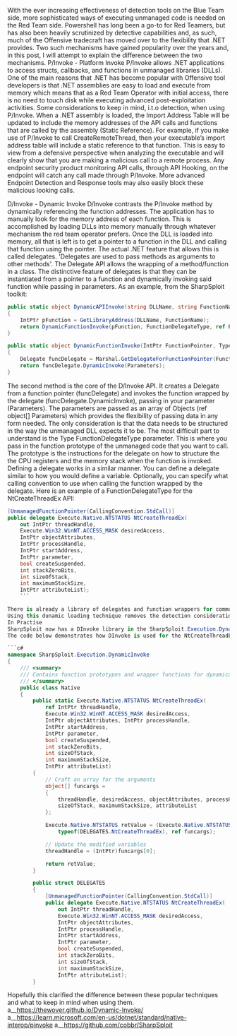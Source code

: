 With the ever increasing effectiveness of detection tools on the Blue Team side, more sophisticated ways of executing unmanaged code is needed on the Red Team side.
Powershell has long been a go-to for Red Teamers, but has also been heavily scrutinized by detective capabilities and, as such, much of the Offensive tradecraft has moved over to the flexibility that .NET  provides. Two such mechanisms have gained popularity over the years and, in this post, I will attempt to explain the difference between the two mechanisms. 
P/Invoke - Platform Invoke
P/Invoke allows .NET applications to access structs, callbacks, and functions in unmanaged libraries (DLLs).
One of the main reasons that .NET has become popular with Offensive tool developers is that .NET assemblies are easy to load and execute from memory which means that as a Red Team Operator with initial access, there is no need to touch disk while executing advanced post-exploitation activities.
Some considerations to keep in mind, i.t.o detection, when using P/Invoke.
When a .NET assembly is loaded, the Import Address Table will be updated to include the memory addresses of the API calls and functions that are called by the assembly (Static Reference). For example, if you make use of P/Invoke to call CreateRemoteThread, then your executable’s import address table will include a static reference to that function. This is easy to view from a defensive perspective when analyzing the executable and will clearly show that you are making a malicious call to a remote process.
Any endpoint security product monitoring API calls, through API Hooking, on the endpoint will catch any call made through P/Invoke. More advanced Endpoint Detection and Response tools may also easily block these malicious looking calls.

D/Invoke - Dynamic Invoke
D/Invoke contrasts the P/Invoke method by dynamically referencing the function addresses. The application has to manually look for the memory address of each function.
This is accomplished by loading DLLs into memory manually through whatever mechanism the red team operator prefers. Once the DLL is loaded into memory, all that is left is to get a pointer to a function in the DLL and calling that function using the pointer.
The actual .NET feature that allows this is called delegates.
'Delegates are used to pass methods as arguments to other methods'. The Delegate API allows the wrapping of a method/function in a class. The distinctive feature of delegates is that they can be instantiated from a pointer to a function and dynamically invoking said function while passing in parameters.
As an example, from the SharpSploit toolkit:

```c#
public static object DynamicAPIInvoke(string DLLName, string FunctionName, Type FunctionDelegateType, ref object[] Parameters)
{
    IntPtr pFunction = GetLibraryAddress(DLLName, FunctionName);
    return DynamicFunctionInvoke(pFunction, FunctionDelegateType, ref Parameters);
}

public static object DynamicFunctionInvoke(IntPtr FunctionPointer, Type FunctionDelegateType, ref object[] Parameters)
{
    Delegate funcDelegate = Marshal.GetDelegateForFunctionPointer(FunctionPointer, FunctionDelegateType);
    return funcDelegate.DynamicInvoke(Parameters);
}
```

The second method is the core of the D/Invoke API. It creates a Delegate from a function pointer (funcDelegate) and invokes the function wrapped by the delegate (funcDelegate.DynamicInvoke), passing in your parameter (Parameters). The parameters are passed as an array of Objects (ref object[] Parameters) which provides the flexibility of passing data in any form needed. The only consideration is that the data needs to be structured in the way the unmanaged DLL expects it to be.
The most difficult part to understand is the Type FunctionDelegateType parameter. This is where you pass in the function prototype of the unmanaged code that you want to call. The prototype is the instructions for the delegate on how to structure the the CPU registers and the memory stack when the function is invoked.
Defining a delegate works in a similar manner. You can define a delegate similar to how you would define a variable. Optionally, you can specify what calling convention to use when calling the function wrapped by the delegate.
Here is an example of a FunctionDelegateType for the NtCreateThreadEx API:

```c#
[UnmanagedFunctionPointer(CallingConvention.StdCall)]
public delegate Execute.Native.NTSTATUS NtCreateThreadEx(
    out IntPtr threadHandle,
    Execute.Win32.WinNT.ACCESS_MASK desiredAccess,
    IntPtr objectAttributes,
    IntPtr processHandle,
    IntPtr startAddress,
    IntPtr parameter,
    bool createSuspended,
    int stackZeroBits,
    int sizeOfStack,
    int maximumStackSize,
    IntPtr attributeList);
    ```

There is already a library of delegates and function wrappers for commonly used NT and Win32 APIs.
Using this dunamic loading technique removes the detection considerations present with P/Invoke as there are no suspicious API calls in the IAT of your Assembly.
In Practise
SharpSploit now has a DInvoke library in the SharpSploit.Execution.DynamicInvoke namespace. The DInvoke library provides a managed wrapper function for each unmanaged function. The wrapper helps the user by ensuring that parameters are passed in correctly and the correct type of object is returned.
The code below demonstrates how DInvoke is used for the NtCreateThreadEx function in ntdll.dll. The delegate (that sets up the function prototype) is stored in the SharpSploit.Execution.DynamicInvoke.Native.DELEGATES struct. The wrapper method is SharpSploit.Execution.DynamicInvoke.Native.NtCreateThreadEx that takes all of the same parameters that you would expect to use in a normal PInvoke.

```c#
namespace SharpSploit.Execution.DynamicInvoke
{
    /// <summary>
    /// Contains function prototypes and wrapper functions for dynamically invoking NT API Calls.
    /// </summary>
    public class Native
    {
        public static Execute.Native.NTSTATUS NtCreateThreadEx(
            ref IntPtr threadHandle,
            Execute.Win32.WinNT.ACCESS_MASK desiredAccess,
            IntPtr objectAttributes, IntPtr processHandle,
            IntPtr startAddress,
            IntPtr parameter,
            bool createSuspended,
            int stackZeroBits,
            int sizeOfStack,
            int maximumStackSize,
            IntPtr attributeList)
        {
            // Craft an array for the arguments
            object[] funcargs =
            {
                threadHandle, desiredAccess, objectAttributes, processHandle, startAddress, parameter, createSuspended, stackZeroBits,
                sizeOfStack, maximumStackSize, attributeList
            };

            Execute.Native.NTSTATUS retValue = (Execute.Native.NTSTATUS)Generic.DynamicAPIInvoke(@"ntdll.dll", @"NtCreateThreadEx",
                typeof(DELEGATES.NtCreateThreadEx), ref funcargs);

            // Update the modified variables
            threadHandle = (IntPtr)funcargs[0];

            return retValue;
        }

        public struct DELEGATES
        {
            [UnmanagedFunctionPointer(CallingConvention.StdCall)]
            public delegate Execute.Native.NTSTATUS NtCreateThreadEx(
                out IntPtr threadHandle,
                Execute.Win32.WinNT.ACCESS_MASK desiredAccess,
                IntPtr objectAttributes,
                IntPtr processHandle,
                IntPtr startAddress,
                IntPtr parameter,
                bool createSuspended,
                int stackZeroBits,
                int sizeOfStack,
                int maximumStackSize,
                IntPtr attributeList);
        }
```

   Hopefully this clarified the difference between these popular techniques and what to keep in mind when using them.
a__https://thewover.github.io/Dynamic-Invoke/
a__https://learn.microsoft.com/en-us/dotnet/standard/native-interop/pinvoke
a__https://github.com/cobbr/SharpSploit

